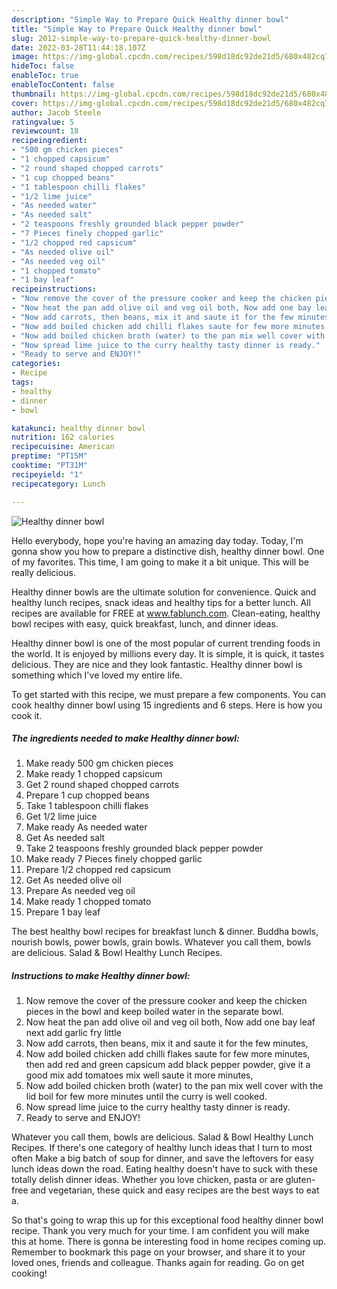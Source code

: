 ```yaml
---
description: "Simple Way to Prepare Quick Healthy dinner bowl"
title: "Simple Way to Prepare Quick Healthy dinner bowl"
slug: 2012-simple-way-to-prepare-quick-healthy-dinner-bowl
date: 2022-03-28T11:44:18.107Z
image: https://img-global.cpcdn.com/recipes/598d18dc92de21d5/680x482cq70/healthy-dinner-bowl-recipe-main-photo.jpg
hideToc: false
enableToc: true
enableTocContent: false
thumbnail: https://img-global.cpcdn.com/recipes/598d18dc92de21d5/680x482cq70/healthy-dinner-bowl-recipe-main-photo.jpg
cover: https://img-global.cpcdn.com/recipes/598d18dc92de21d5/680x482cq70/healthy-dinner-bowl-recipe-main-photo.jpg
author: Jacob Steele
ratingvalue: 5
reviewcount: 18
recipeingredient:
- "500 gm chicken pieces"
- "1 chopped capsicum"
- "2 round shaped chopped carrots"
- "1 cup chopped beans"
- "1 tablespoon chilli flakes"
- "1/2 lime juice"
- "As needed water"
- "As needed salt"
- "2 teaspoons freshly grounded black pepper powder"
- "7 Pieces finely chopped garlic"
- "1/2 chopped red capsicum"
- "As needed olive oil"
- "As needed veg oil"
- "1 chopped tomato"
- "1 bay leaf"
recipeinstructions:
- "Now remove the cover of the pressure cooker and keep the chicken pieces in the bowl and keep boiled water in the separate bowl."
- "Now heat the pan add olive oil and veg oil both, Now add one bay leaf next add garlic fry little"
- "Now add carrots, then beans, mix it and saute it for the few minutes,"
- "Now add boiled chicken add chilli flakes saute for few more minutes, then add red and green capsicum add black pepper powder, give it a good mix add tomatoes mix well saute it more minutes,"
- "Now add boiled chicken broth (water) to the pan mix well cover with the lid boil for few more minutes until the curry is well cooked."
- "Now spread lime juice to the curry healthy tasty dinner is ready."
- "Ready to serve and ENJOY!"
categories:
- Recipe
tags:
- healthy
- dinner
- bowl

katakunci: healthy dinner bowl 
nutrition: 162 calories
recipecuisine: American
preptime: "PT15M"
cooktime: "PT31M"
recipeyield: "1"
recipecategory: Lunch

---
```



![Healthy dinner bowl](https://img-global.cpcdn.com/recipes/598d18dc92de21d5/680x482cq70/healthy-dinner-bowl-recipe-main-photo.jpg)

Hello everybody, hope you're having an amazing day today. Today, I'm gonna show you how to prepare a distinctive dish, healthy dinner bowl. One of my favorites. This time, I am going to make it a bit unique. This will be really delicious.

Healthy dinner bowls are the ultimate solution for convenience. Quick and healthy lunch recipes, snack ideas and healthy tips for a better lunch. All recipes are available for FREE at www.fablunch.com. Clean-eating, healthy bowl recipes with easy, quick breakfast, lunch, and dinner ideas.

Healthy dinner bowl is one of the most popular of current trending foods in the world. It is enjoyed by millions every day. It is simple, it is quick, it tastes delicious. They are nice and they look fantastic. Healthy dinner bowl is something which I've loved my entire life.


To get started with this recipe, we must prepare a few components. You can cook healthy dinner bowl using 15 ingredients and 6 steps. Here is how you cook it.

<!--inarticleads1-->

##### The ingredients needed to make Healthy dinner bowl:

1. Make ready 500 gm chicken pieces
1. Make ready 1 chopped capsicum
1. Get 2 round shaped chopped carrots
1. Prepare 1 cup chopped beans
1. Take 1 tablespoon chilli flakes
1. Get 1/2 lime juice
1. Make ready As needed water
1. Get As needed salt
1. Take 2 teaspoons freshly grounded black pepper powder
1. Make ready 7 Pieces finely chopped garlic
1. Prepare 1/2 chopped red capsicum
1. Get As needed olive oil
1. Prepare As needed veg oil
1. Make ready 1 chopped tomato
1. Prepare 1 bay leaf


The best healthy bowl recipes for breakfast lunch &amp; dinner. Buddha bowls, nourish bowls, power bowls, grain bowls. Whatever you call them, bowls are delicious. Salad &amp; Bowl Healthy Lunch Recipes. 

<!--inarticleads2-->

##### Instructions to make Healthy dinner bowl:

1. Now remove the cover of the pressure cooker and keep the chicken pieces in the bowl and keep boiled water in the separate bowl.
1. Now heat the pan add olive oil and veg oil both, Now add one bay leaf next add garlic fry little
1. Now add carrots, then beans, mix it and saute it for the few minutes,
1. Now add boiled chicken add chilli flakes saute for few more minutes, then add red and green capsicum add black pepper powder, give it a good mix add tomatoes mix well saute it more minutes,
1. Now add boiled chicken broth (water) to the pan mix well cover with the lid boil for few more minutes until the curry is well cooked.
1. Now spread lime juice to the curry healthy tasty dinner is ready.
1. Ready to serve and ENJOY!

Whatever you call them, bowls are delicious. Salad &amp; Bowl Healthy Lunch Recipes. If there&#39;s one category of healthy lunch ideas that I turn to most often Make a big batch of soup for dinner, and save the leftovers for easy lunch ideas down the road. Eating healthy doesn&#39;t have to suck with these totally delish dinner ideas. Whether you love chicken, pasta or are gluten-free and vegetarian, these quick and easy recipes are the best ways to eat a. 

So that's going to wrap this up for this exceptional food healthy dinner bowl recipe. Thank you very much for your time. I am confident you will make this at home. There is gonna be interesting food in home recipes coming up. Remember to bookmark this page on your browser, and share it to your loved ones, friends and colleague. Thanks again for reading. Go on get cooking!
